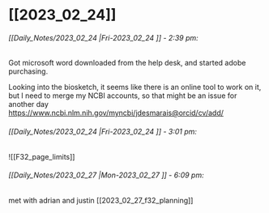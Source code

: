 # [[2023_02_24]]
###### [[Daily_Notes/2023_02_24 |Fri-2023_02_24 ]] - 2:39 pm: 
Got microsoft word downloaded from the help desk, and started adobe purchasing. 

Looking into the biosketch, it seems like there is an online tool to work on it, but I need to merge my NCBI accounts, so that might be an issue for another day
https://www.ncbi.nlm.nih.gov/myncbi/jdesmarais@orcid/cv/add/

###### [[Daily_Notes/2023_02_24 |Fri-2023_02_24 ]] - 3:01 pm: 
![[F32_page_limits]]

###### [[Daily_Notes/2023_02_27 |Mon-2023_02_27 ]] - 6:09 pm: 
met with adrian and justin [[2023_02_27_f32_planning]]

